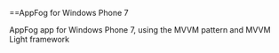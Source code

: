 ==AppFog for Windows Phone 7


AppFog app for Windows Phone 7, using the MVVM pattern and MVVM Light framework
